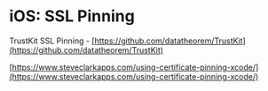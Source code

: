 # iOS: SSL Pinning

&#x20;TrustKit SSL Pinning - [https://github.com/datatheorem/TrustKit](https://github.com/datatheorem/TrustKit)

[https://www.steveclarkapps.com/using-certificate-pinning-xcode/](https://www.steveclarkapps.com/using-certificate-pinning-xcode/)


